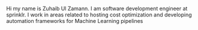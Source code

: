 Hi my name is Zuhaib Ul Zamann. I am software development engineer at sprinklr. I work in areas related to 
hosting cost optimization and developing automation frameworks for Machine Learning pipelines
